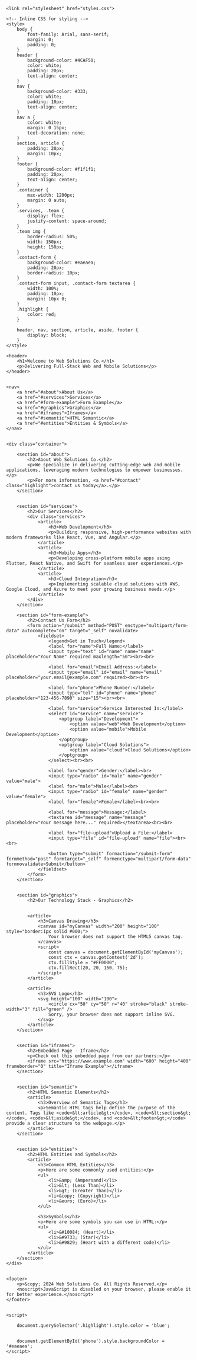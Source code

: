 <!DOCTYPE html>
<html lang="en">
<head>
    <meta charset="UTF-8">
    <meta name="viewport" content="width=device-width, initial-scale=1.0">
    <meta name="description" content="Comprehensive example of HTML tags, forms, units, and modern features.">
    <meta name="keywords" content="HTML, Forms, Inputs, CSS, JavaScript, Units, Graphics, Responsive, Semantic, XHTML">
    <title>Web Solutions Co. - Comprehensive HTML Example</title>


    <link rel="stylesheet" href="styles.css">

    <!-- Inline CSS for styling -->
    <style>
        body {
            font-family: Arial, sans-serif;
            margin: 0;
            padding: 0;
        }
        header {
            background-color: #4CAF50;
            color: white;
            padding: 20px;
            text-align: center;
        }
        nav {
            background-color: #333;
            color: white;
            padding: 10px;
            text-align: center;
        }
        nav a {
            color: white;
            margin: 0 15px;
            text-decoration: none;
        }
        section, article {
            padding: 20px;
            margin: 10px;
        }
        footer {
            background-color: #f1f1f1;
            padding: 20px;
            text-align: center;
        }
        .container {
            max-width: 1200px;
            margin: 0 auto;
        }
        .services, .team {
            display: flex;
            justify-content: space-around;
        }
        .team img {
            border-radius: 50%;
            width: 150px;
            height: 150px;
        }
        .contact-form {
            background-color: #eaeaea;
            padding: 20px;
            border-radius: 10px;
        }
        .contact-form input, .contact-form textarea {
            width: 100%;
            padding: 10px;
            margin: 10px 0;
        }
        .highlight {
            color: red;
        }

        header, nav, section, article, aside, footer {
            display: block;
        }
    </style>
</head>
<body>


    <header>
        <h1>Welcome to Web Solutions Co.</h1>
        <p>Delivering Full-Stack Web and Mobile Solutions</p>
    </header>


    <nav>
        <a href="#about">About Us</a>
        <a href="#services">Services</a>
        <a href="#form-example">Form Example</a>
        <a href="#graphics">Graphics</a>
        <a href="#iframes">Iframes</a>
        <a href="#semantic">HTML Semantic</a>
        <a href="#entities">Entities & Symbols</a>
    </nav>


    <div class="container">

        <section id="about">
            <h2>About Web Solutions Co.</h2>
            <p>We specialize in delivering cutting-edge web and mobile applications, leveraging modern technologies to empower businesses.</p>
            <p>For more information, <a href="#contact" class="highlight">contact us today</a>.</p>
        </section>


        <section id="services">
            <h2>Our Services</h2>
            <div class="services">
                <article>
                    <h3>Web Development</h3>
                    <p>Building responsive, high-performance websites with modern frameworks like React, Vue, and Angular.</p>
                </article>
                <article>
                    <h3>Mobile Apps</h3>
                    <p>Developing cross-platform mobile apps using Flutter, React Native, and Swift for seamless user experiences.</p>
                </article>
                <article>
                    <h3>Cloud Integration</h3>
                    <p>Implementing scalable cloud solutions with AWS, Google Cloud, and Azure to meet your growing business needs.</p>
                </article>
            </div>
        </section>

        <section id="form-example">
            <h2>Contact Us Form</h2>
            <form action="/submit" method="POST" enctype="multipart/form-data" autocomplete="on" target="_self" novalidate>
                <fieldset>
                    <legend>Get in Touch</legend>
                    <label for="name">Full Name:</label>
                    <input type="text" id="name" name="name" placeholder="Your Name" required maxlength="50"><br><br>

                    <label for="email">Email Address:</label>
                    <input type="email" id="email" name="email" placeholder="your.email@example.com" required><br><br>

                    <label for="phone">Phone Number:</label>
                    <input type="tel" id="phone" name="phone" placeholder="123-456-7890" size="15"><br><br>

                    <label for="service">Service Interested In:</label>
                    <select id="service" name="service">
                        <optgroup label="Development">
                            <option value="web">Web Development</option>
                            <option value="mobile">Mobile Development</option>
                        </optgroup>
                        <optgroup label="Cloud Solutions">
                            <option value="cloud">Cloud Solutions</option>
                        </optgroup>
                    </select><br><br>

                    <label for="gender">Gender:</label><br>
                    <input type="radio" id="male" name="gender" value="male">
                    <label for="male">Male</label><br>
                    <input type="radio" id="female" name="gender" value="female">
                    <label for="female">Female</label><br><br>

                    <label for="message">Message:</label>
                    <textarea id="message" name="message" placeholder="Your message here..." required></textarea><br><br>

                    <label for="file-upload">Upload a File:</label>
                    <input type="file" id="file-upload" name="file"><br><br>

                    <button type="submit" formaction="/submit-form" formmethod="post" formtarget="_self" formenctype="multipart/form-data" formnovalidate>Submit</button>
                </fieldset>
            </form>
        </section>


        <section id="graphics">
            <h2>Our Technology Stack - Graphics</h2>


            <article>
                <h3>Canvas Drawing</h3>
                <canvas id="myCanvas" width="200" height="100" style="border:1px solid #000;">
                    Your browser does not support the HTML5 canvas tag.
                </canvas>
                <script>
                    const canvas = document.getElementById('myCanvas');
                    const ctx = canvas.getContext('2d');
                    ctx.fillStyle = "#FF0000";
                    ctx.fillRect(20, 20, 150, 75);
                </script>
            </article>

            <article>
                <h3>SVG Logo</h3>
                <svg height="100" width="100">
                    <circle cx="50" cy="50" r="40" stroke="black" stroke-width="3" fill="green" />
                    Sorry, your browser does not support inline SVG.
                </svg>
            </article>
        </section>


        <section id="iframes">
            <h2>Embedded Page - Iframe</h2>
            <p>Check out this embedded page from our partners:</p>
            <iframe src="https://www.example.com" width="600" height="400" frameborder="0" title="Iframe Example"></iframe>
        </section>


        <section id="semantic">
            <h2>HTML Semantic Elements</h2>
            <article>
                <h3>Overview of Semantic Tags</h3>
                <p>Semantic HTML tags help define the purpose of the content. Tags like <code>&lt;article&gt;</code>, <code>&lt;section&gt;</code>, <code>&lt;aside&gt;</code>, and <code>&lt;footer&gt;</code> provide a clear structure to the webpage.</p>
            </article>
        </section>


        <section id="entities">
            <h2>HTML Entities and Symbols</h2>
            <article>
                <h3>Common HTML Entities</h3>
                <p>Here are some commonly used entities:</p>
                <ul>
                    <li>&amp; (Ampersand)</li>
                    <li>&lt; (Less Than)</li>
                    <li>&gt; (Greater Than)</li>
                    <li>&copy; (Copyright)</li>
                    <li>&euro; (Euro)</li>
                </ul>

                <h3>Symbols</h3>
                <p>Here are some symbols you can use in HTML:</p>
                <ul>
                    <li>&#10084; (Heart)</li>
                    <li>&#9733; (Star)</li>
                    <li>&#9829; (Heart with a different code)</li>
                </ul>
            </article>
        </section>
    </div>

 
    <footer>
        <p>&copy; 2024 Web Solutions Co. All Rights Reserved.</p>
        <noscript>JavaScript is disabled on your browser, please enable it for better experience.</noscript>
    </footer>


    <script>

        document.querySelector('.highlight').style.color = 'blue';

     
        document.getElementById('phone').style.backgroundColor = '#eaeaea';
    </script>
</body>
</html>
